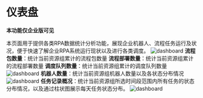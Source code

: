 # 仪表盘
**本功能仅企业版可见**

本页面用于提供各类RPA数据统计分析功能，展现企业机器人、流程任务运行及状况，便于快速了解企业RPA系统运行现状以及进行各类调度。
![dashboard](https://docimages.blob.core.chinacloudapi.cn/images/Console/Dashboard/V3Dashboard1.png)
**流程包数量**：统计当前资源组累计的流程包数量
**流程部署数量**：统计当前资源组累计的流程部署数量
**调度队列数量**：统计当前资源组累计的调度队列数量
![dashboard](https://docimages.blob.core.chinacloudapi.cn/images/Console/dashboard-2.png)
**机器人数量**：统计当前资源组机器人数量以及各状态分布情况
![dashboard](https://docimages.blob.core.chinacloudapi.cn/images/Console/Dashboard/V3Dashboard2.png)
**任务记录概况**：统计当前资源组所选时间段范围内所有任务的状态分布情况，以及通过柱状图展示每天任务状态分布。
![dashboard](https://docimages.blob.core.chinacloudapi.cn/images/Console/Dashboard/V3Dashboard3.png)



